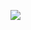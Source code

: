 ![](https://github-readme-stats.vercel.app/api/top-langs/?username=gguilhermelopes&hide=html&layout=compact&theme=dracula)
